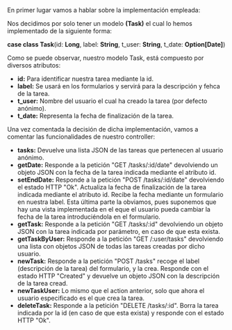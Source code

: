 En primer lugar vamos a hablar sobre la implementación empleada: 

Nos decidimos por solo tener un modelo **(Task)** el cual lo hemos implementado de
la siguiente forma: 


**case class Task**(id: **Long**, label: **String**, t_user: **String**, t_date: **Option[Date]**)

Como se puede observar, nuestro modelo Task, está compuesto por diversos atributos: 

* **id:** Para identificar nuestra tarea mediante la id. 
* **label:** Se usará en los formularios y servirá para la descripción y fehca de la tarea. 
* **t_user:** Nombre del usuario el cual ha creado la tarea (por defecto anónimo). 
* **t_date:** Representa la fecha de finalización de la tarea. 

Una vez comentada la decisión de dicha implementación, vamos a comentar las funcionalidades de nuestro controller: 

* **tasks:** Devuelve una lista JSON de las tareas que pertenecen al usuario anónimo. 
* **getDate:** Responde a la petición "GET /tasks/:id/date" devolviendo un objeto JSON con la fecha de la tarea indicada mediante el atributo id. 
* **setEndDate:** Responde a la petición "POST /tasks/:id/date" devolviendo el estado HTTP "Ok". Actualiza la fecha de finalización de la tarea indicada mediante el atributo id. Recibe la fecha mediante un formulario en nuestra label. Esta última parte la obviamos, pues suponemos que hay una vista implementada en el eque el usuario pueda cambiar la fecha de la tarea introduciéndola en el formulario. 
* **getTask:** Responde a la petición "GET /tasks/:id" devolviendo un objeto JSON con la tarea indicada por parámetro, en caso de que esta exista. 
* **getTaskByUser:** Responde a la petición "GET /:user/tasks" devolviendo una lista con objetos JSON de todas las tareas creadas por dicho usuario. 
* **newTask:** Responde a la petición "POST	/tasks" recoge el label (descripción de la tarea) del formulario, y la crea. Responde con el estado HTTP "Created" y devuelve un objeto JSON con la descripción de la tarea cread. 
* **newTaskUser:** Lo mismo que el action anterior, solo que ahora el usuario especificado es el que crea la tarea. 
* **deleteTask:** Responde a la petición "DELETE /tasks/:id". Borra la tarea indicada por la id (en caso de que esta exista) y responde con el estado HTTP "Ok". 
